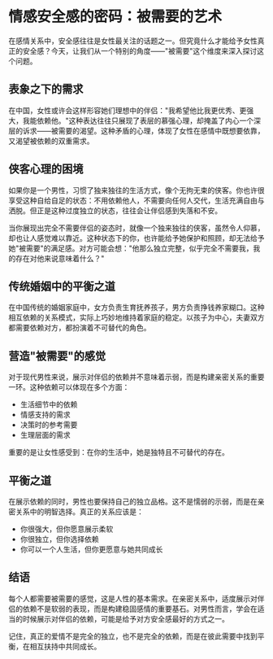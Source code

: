 # 情感安全感的密码：被需要的艺术

在感情关系中，安全感往往是女性最关注的话题之一。但究竟什么才能给予女性真正的安全感？今天，让我们从一个特别的角度——"被需要"这个维度来深入探讨这个问题。

## 表象之下的需求

在中国，女性或许会这样形容她们理想中的伴侣："我希望他比我更优秀、更强大，我能依赖他。"这种表达往往只展现了表层的慕强心理，却掩盖了内心一个深层的诉求——被需要的渴望。这种矛盾的心理，体现了女性在感情中既想要依靠，又渴望被依赖的双重需求。

## 侠客心理的困境

如果你是一个男性，习惯了独来独往的生活方式，像个无拘无束的侠客。你也许很享受这种自给自足的状态：不用依赖他人，不需要向任何人交代，生活充满自由与洒脱。但正是这种过度独立的状态，往往会让伴侣感到失落和不安。

当你展现出完全不需要伴侣的姿态时，就像一个独来独往的侠客，虽然令人仰慕，却也让人感觉难以靠近。这种状态下的你，也许能给予她保护和照顾，却无法给予她"被需要"的满足感。对方可能会想："他那么独立完整，似乎完全不需要我，我的存在对他来说意味着什么？"

## 传统婚姻中的平衡之道

在中国传统的婚姻家庭中，女方负责生育抚养孩子，男方负责挣钱养家糊口。这种相互依赖的关系模式，实际上巧妙地维持着家庭的稳定。以孩子为中心，夫妻双方都需要依赖对方，都扮演着不可替代的角色。

## 营造"被需要"的感觉

对于现代男性来说，展示对伴侣的依赖并不意味着示弱，而是构建亲密关系的重要一环。这种依赖可以体现在多个方面：
- 生活细节中的依赖
- 情感支持的需求
- 决策时的参考需要
- 生理层面的需求

重要的是让女性感受到：在你的生活中，她是独特且不可替代的存在。

## 平衡之道

在展示依赖的同时，男性也要保持自己的独立品格。这不是懦弱的示弱，而是在亲密关系中的明智选择。真正的关系应该是：
- 你很强大，但你愿意展示柔软
- 你很独立，但你选择依赖
- 你可以一个人生活，但你更愿意与她共同成长

## 结语

每个人都需要被需要的感觉，这是人性的基本需求。在亲密关系中，适度展示对伴侣的依赖不是软弱的表现，而是构建稳固感情的重要基石。对男性而言，学会在适当的时候展示对伴侣的依赖，可能是给予对方安全感最好的方式之一。

记住，真正的爱情不是完全的独立，也不是完全的依赖，而是在彼此需要中找到平衡，在相互扶持中共同成长。